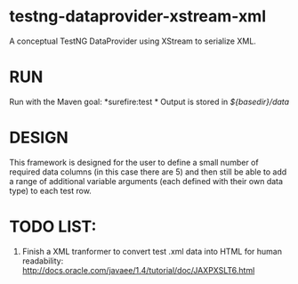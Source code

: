 testng-dataprovider-xstream-xml
=========================

A conceptual TestNG DataProvider using XStream to serialize XML.

RUN
===================
Run with the Maven goal:  *surefire:test *
Output is stored in *${basedir}/data*

DESIGN
===================
This framework is designed for the user to define a small number of required data columns (in this 
case there are 5) and then still be able to add a range of additional variable arguments (each defined 
with their own data type) to each test row.

TODO LIST:
=======================
1.  Finish a XML tranformer to convert test .xml data into HTML for human readability:  http://docs.oracle.com/javaee/1.4/tutorial/doc/JAXPXSLT6.html

